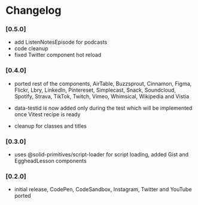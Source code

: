 # Changelog

### [0.5.0]

- add ListenNotesEpisode for podcasts
- code cleanup
- fixed Twitter component hot reload

### [0.4.0]

- ported rest of the components, AirTable, Buzzsprout, Cinnamon, Figma, Flickr, Lbry, LinkedIn,
  Pintereset, Simplecast, Snack, Soundcloud, Spotify, Strava, TikTok, Twitch, Vimeo, Whimsical,
  Wikipedia and Vistia

- data-testid is now added only during the test which will be implemented once Vitest recipe is
  ready

- cleanup for classes and titles

### [0.3.0]

- uses @solid-primitives/script-loader for script loading, added Gist and EggheadLesson components

### [0.2.0]

- initial release, CodePen, CodeSandbox, Instagram, Twitter and YouTube ported
